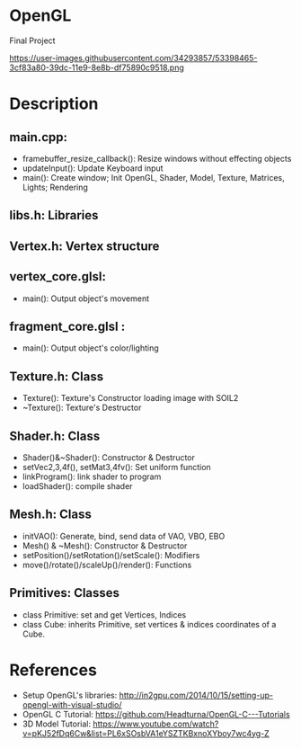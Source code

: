 # OpenGL
Final Project

https://user-images.githubusercontent.com/34293857/53398465-3cf83a80-39dc-11e9-8e8b-df75890c9518.png

# Description
## main.cpp:
- framebuffer_resize_callback(): Resize windows without effecting objects
- updateInput(): Update Keyboard input
- main(): Create window; Init OpenGL, Shader, Model, Texture, Matrices, Lights; Rendering
## libs.h: Libraries
## Vertex.h: Vertex structure
## vertex_core.glsl:
- main(): Output object's movement
## fragment_core.glsl :
- main(): Output object's color/lighting
## Texture.h: Class
- Texture(): Texture's Constructor loading image with SOIL2
- ~Texture(): Texture's Destructor
## Shader.h: Class
- Shader()&~Shader(): Constructor & Destructor
- setVec2,3,4f(), setMat3,4fv(): Set uniform function
- linkProgram(): link shader to program
- loadShader(): compile shader
## Mesh.h: Class
- initVAO(): Generate, bind, send data of VAO, VBO, EBO
- Mesh() & ~Mesh(): Constructor & Destructor
- setPosition()/setRotation()/setScale(): Modifiers
- move()/rotate()/scaleUp()/render(): Functions
## Primitives: Classes
- class Primitive: set and get Vertices, Indices
- class Cube: inherits Primitive, set vertices & indices coordinates of a Cube. 

# References
- Setup OpenGL's libraries: http://in2gpu.com/2014/10/15/setting-up-opengl-with-visual-studio/
- OpenGL C Tutorial: https://github.com/Headturna/OpenGL-C---Tutorials 
- 3D Model Tutorial: https://www.youtube.com/watch?v=pKJ52fDq6Cw&list=PL6xSOsbVA1eYSZTKBxnoXYboy7wc4yg-Z
